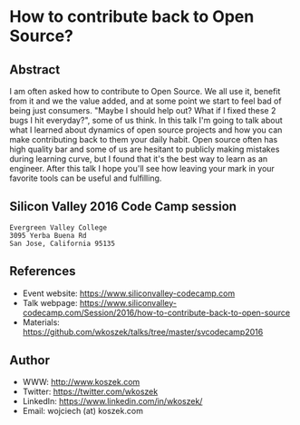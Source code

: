 # How to contribute back to Open Source?

## Abstract

I am often asked how to contribute to Open Source. We all use it, benefit
from it and we the value added, and at some point we start to feel bad of
being just consumers. "Maybe I should help out? What if I fixed these 2 bugs
I hit everyday?", some of us think. In this talk I'm going to talk about
what I learned about dynamics of open source projects and how you can make
contributing back to them your daily habit. Open source often has high
quality bar and some of us are hesitant to publicly making mistakes during
learning curve, but I found that it's the best way to learn as an engineer.
After this talk I hope you'll see how leaving your mark in your favorite
tools can be useful and fulfilling.

## Silicon Valley 2016 Code Camp session

	Evergreen Valley College
	3095 Yerba Buena Rd
	San Jose, California 95135

## References

- Event website: https://www.siliconvalley-codecamp.com
- Talk webpage: https://www.siliconvalley-codecamp.com/Session/2016/how-to-contribute-back-to-open-source
- Materials: https://github.com/wkoszek/talks/tree/master/svcodecamp2016

## Author

- WWW: http://www.koszek.com
- Twitter: https://twitter.com/wkoszek
- LinkedIn: https://www.linkedin.com/in/wkoszek/
- Email: wojciech (at) koszek.com
